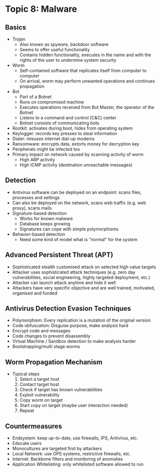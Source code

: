 # Topic 8: Malware

## Basics
- Trojan
	- Also known as spyware, backdoor software
	- Seems to offer useful functionality
	- Contains hidden functionality, executes in the name and with the rights of the user to undermine system security
-  Worm
	-  Self-contained software that replicates itself from computer to computer
	-  On arrival, worm may perform unwanted operations and continues propagation
-  Bot
	- Part of a Botnet
	- Runs on compromised machine
	- Executes operations received from Bot Master, the operator of the Botnet
	- Listens to a command and control (C&C) center
	- Botnet consists of communicating bots
- Rootkit: activates during boot, hides from operating system
- Keylogger: records key presses to steal information
- Dialer: misuses internet dial-up modems
- Ransomware: encrypts data, extorts money for decryption key
- Peripherals might be infected too
- Primary impact on network caused by scanning activity of worm
	- High ARP activity
	- High ICMP activity (destination unreachable messages)

## Detection
- Antivirus software can be deployed on an endpoint: scans files, processes and settings
- Can also be deployed on the network, scans web traffic (e.g. web proxy), scans mails
- Signature-based detection
	- Works for known malware
	- Database keeps growing
	- Signatures can cope with simple polymorphisms
- Behavior-based detection
	- Need some kind of model what is "normal" for the system

## Advanced Persistent Threat (APT)
- Sophisticated stealth customised attack on selected high value targets
- Attacker uses sophisticated attack techniques (e.g. zero day vulnerabilities, social engineering, highly targeted deployment, etc.)
- Attacker can launch attack anytime and hide it well
- Attackers have very specific objective and are well trained, motivated, organised and funded

## Antivirus Detection Evasion Techniques
- Polymorphism: Every replication is a mutation of the original version
- Code obfuscation: Disguise purpose, make analysis hard
- Encrypt code and messages
- Code changes to prevent disassembly
- Virtual Machine / Sandbox detection to make analysis harder
- Bootstrapping/multi stage worms

## Worm Propagation Mechanism
- Typical steps
	1. Select a target host
	2. Contact target host
	3. Check if target has known vulnerabilities
	4. Exploit vulnerability
	5. Copy worm on target
	6. Start copy on target (maybe user interaction needed)
	7. Repeat

## Countermeasures
- Endsystem: keep up-to-date, use firewalls, IPS, Antivirus, etc.
- Educate users
- Monocultures are targeted first by attackers
- Local Network: use OPS systems, restrictive firewalls, etc.
- Internet: Backbone filters and monitoring of anomalies
- Application Whitelisting: only whitelisted software allowed to run
